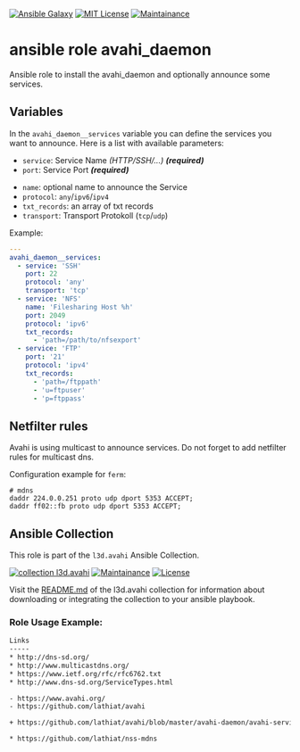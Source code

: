 [![Ansible Galaxy](https://ansible.l3d.space/svg/l3d.avahi_daemon.svg)](https://galaxy.ansible.com/ui/standalone/roles/l3d/avahi_daemon/)
[![MIT License](https://ansible.l3d.space/svg/l3d.avahi_daemon_license.svg)](LICENSE)
[![Maintainance](https://ansible.l3d.space/svg/l3d.avahi_daemon_maintainance.svg)](https://ansible.l3d.space/#l3d.avahi_daemon)

 ansible role avahi_daemon
===========================
Ansible role to install the avahi_daemon and optionally announce some services.

 Variables
-----------
In the ``avahi_daemon__services`` variable you can define the services you want to announce.
Here is a list with available parameters:
 + ``service``: Service Name *(HTTP/SSH/...)* ***(required)***
 + ``port``: Service Port ***(required)***
 - ``name``: optional name to announce the Service
 - ``protocol``: ``any``/``ipv6``/``ipv4``
 - ``txt_records``: an array of txt records
 - ``transport``: Transport Protokoll (``tcp``/``udp``)


Example:
```yaml
---
avahi_daemon__services:
  - service: 'SSH'
    port: 22
    protocol: 'any'
    transport: 'tcp'
  - service: 'NFS'
    name: 'Filesharing Host %h'
    port: 2049
    protocol: 'ipv6'
    txt_records:
      - 'path=/path/to/nfsexport'
  - service: 'FTP'
    port: '21'
    protocol: 'ipv4'
    txt_records:
      - 'path=/ftppath'
      - 'u=ftpuser'
      - 'p=ftppass'
```

 Netfilter rules
---------------
Avahi is using multicast to announce services.
Do not forget to add netfilter rules for multicast dns.

Configuration example for `ferm`:

```
# mdns
daddr 224.0.0.251 proto udp dport 5353 ACCEPT;
daddr ff02::fb proto udp dport 5353 ACCEPT;
```

 Ansible Collection
--------------------
This role is part of the ``l3d.avahi`` Ansible Collection.

[![collection l3d.avahi](https://ansible.l3d.space/svg/l3d.avahi_ansible-collection_collection.svg)](https://galaxy.ansible.com/l3d/avahi)
[![Maintainance](https://ansible.l3d.space/svg/l3d.avahi_maintainance_collection.svg)](https://ansible.l3d.space/#l3d.avahi)
[![License](https://ansible.l3d.space/svg/l3d.avahi_license_collection.svg)](LICENSE)

Visit the [README.md](https://github.com/roles-ansible/ansible_collection_avahi#readme) of the l3d.avahi collection for information about downloading or integrating the collection to your ansible playbook.

### Role Usage Example:
```bash
Links
-----
* http://dns-sd.org/
* http://www.multicastdns.org/
* https://www.ietf.org/rfc/rfc6762.txt
* http://www.dns-sd.org/ServiceTypes.html

- https://www.avahi.org/
- https://github.com/lathiat/avahi

+ https://github.com/lathiat/avahi/blob/master/avahi-daemon/avahi-service.dtd

* https://github.com/lathiat/nss-mdns
